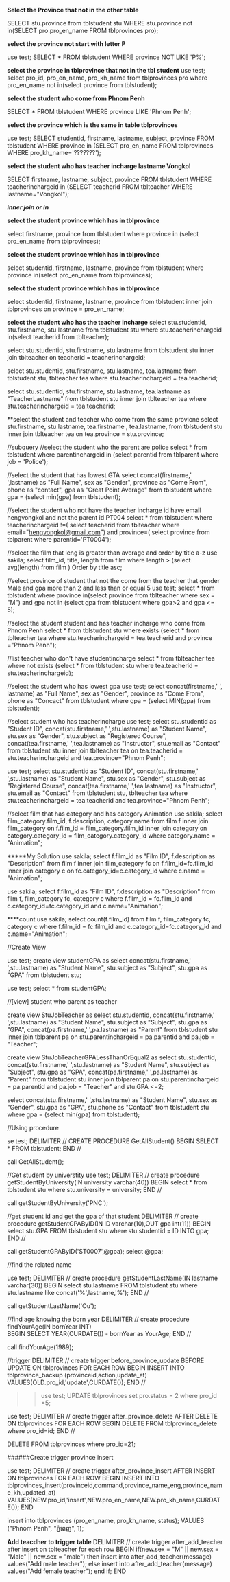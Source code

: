 

**Select the Province that not in the other table**

SELECT stu.province from tblstudent stu WHERE stu.province 
not in(SELECT pro.pro_en_name FROM tblprovinces pro);

**select the province not start with letter P**

use test;
SELECT * FROM tblstudent 
WHERE province NOT LIKE 'P%';



**select the province in tblprovince that not in the tbl student**
use test;
select pro_id, pro_en_name, pro_kh_name 
from tblprovinces pro where pro_en_name 
not in(select province from tblstudent);



**select the student who come from Phnom Penh**

SELECT * FROM tblstudent 
WHERE province LIKE 'Phnom Penh';


**select the province which is the same in table tblprovinces**

use test;
SELECT studentid, firstname, lastname, subject, province 
FROM tblstudent WHERE province in
(SELECT pro_en_name FROM tblprovinces WHERE pro_kh_name='???????');


**select the student who has teacher incharge lastname Vongkol**

SELECT firstname, lastname, subject, province FROM tblstudent 
WHERE teacherinchargeid 
in (SELECT teacherid FROM tblteacher WHERE lastname="Vongkol");



***inner join or in*** 

**select the student province which has in tblprovince**

select firstname, province from tblstudent 
where province 
in (select pro_en_name from tblprovinces);


**select the student province which has in tblprovince**

select studentid, firstname, lastname, province from tblstudent
where province in(select pro_en_name from tblprovinces);

**select the student province which has in tblprovince**

select studentid, firstname, lastname, province from tblstudent
inner join tblprovinces on province = pro_en_name;

**select the student who has the teacher incharge**
select stu.studentid, stu.firstname, stu.lastname from tblstudent stu
where stu.teacherinchargeid in(select teacherid from tblteacher);


select stu.studentid, stu.firstname, stu.lastname from tblstudent stu
inner join tblteacher on teacherid = teacherinchargeid;

select stu.studentid, stu.firstname, stu.lastname, tea.lastname 
from tblstudent stu, tblteacher tea where stu.teacherinchargeid = tea.teacherid;


select stu.studentid, stu.firstname, stu.lastname, tea.lastname as "TeacherLastname"
from tblstudent stu inner join tblteacher tea where stu.teacherinchargeid = tea.teacherid;



**select the student and teacher who come from the same provicne
select stu.firstname, stu.lastname, tea.firstname , tea.lastname, 
from tblstudent stu inner join tblteacher tea on tea.province = stu.province; 



//subquery
//select the student who the parent are police
select * from tblstudent where parentinchargeid in (select parentid from tblparent where job = 'Police');



//select the student that has lowest GTA 
select concat(firstname,' ',lastname) as "Full Name",
sex as "Gender",
province as "Come From",
phone as "contact",
gpa as "Great Point Average"
from tblstudent
where gpa = (select min(gpa) from tblstudent);




//select the student who not have the teacher incharge id have email hengvongkol and not the parent id PT004
select * from tblstudent
where teacherinchargeid !=(
select teacherid from tblteacher 
where email="hengvongkol@gmail.com")
and province=(
select province from tblparent where parentid='PT0004');



//select the film that leng is greater than average and order by title a-z
use sakila;
select film_id, title, length from film 
where length > (select avg(length) from film )
Order by title asc;




//select province of student that not the come from the teacher that gender Male and gpa more than 2 and less than or equal 5
use test;
select * from tblstudent
where province 
in(select province from tblteacher where sex = "M")
and gpa not in (select gpa from tblstudent where gpa>2 and gpa <= 5);



//select the student student and has teacher incharge who come from Phnom Penh
select * from tblstudent stu
where exists (select * from tblteacher tea
where stu.teacherinchargeid = tea.teacherid and province ="Phnom Penh");



//list teacher who don't have studentincharge
select * from tblteacher tea
where not exists (select * from tblstudent stu
where tea.teacherid = stu.teacherinchargeid);


//select the student who has lowest gpa 
use test;
select concat(firstname,' ', lastname) as "Full Name", 
sex as "Gender", 
province as "Come From",
phone as "Concact" from tblstudent
where gpa = (select MIN(gpa) from tblstudent);


//select student who has teacherincharge
use test;
select stu.studentid as "Student ID",
concat(stu.firstname,' ',stu.lastname) as "Student Name",
stu.sex as "Gender",
stu.subject as "Registered Course",
concat(tea.firstname,' ',tea.lastname) as "Instructor",
stu.email as "Contact"
from tblstudent stu
inner join tblteacher tea on
tea.teacherid = stu.teacherinchargeid and tea.province="Phnom Penh";



use test;
select stu.studentid as "Student ID",
concat(stu.firstname,' ',stu.lastname) as "Student Name",
stu.sex as "Gender",
stu.subject as "Registered Course",
concat(tea.firstname,' ',tea.lastname) as "Instructor",
stu.email as "Contact"
from tblstudent stu, tblteacher tea
where stu.teacherinchargeid = tea.teacherid and tea.province="Phnom Penh";


//select film that has category and has category Animation
use sakila;
select film_category.film_id,
f.description, category.name from film f
inner join film_category on
f.film_id = film_category.film_id
inner join category on category.category_id = film_category.category_id 
where category.name = "Animation";


*****My Solution
use sakila;
select f.film_id as "Film ID",
f.description as "Description"
from film f
inner join film_category fc 
on f.film_id=fc.film_id
inner join category c 
on fc.category_id=c.category_id
where c.name = "Animation";


use sakila;
select f.film_id as "Film ID",
f.description as "Description"
from film f, film_category fc, category c
where f.film_id = fc.film_id and c.category_id=fc.category_id
and c.name="Animation";


****count 
use sakila;
select count(f.film_id)
from film f, film_category fc, category c
where f.film_id = fc.film_id and c.category_id=fc.category_id
and c.name="Animation";













//Create View

use test;
create view studentGPA as
select concat(stu.firstname,' ',stu.lastname) as "Student Name",
stu.subject as "Subject",
stu.gpa as "GPA"
from tblstudent stu;


use test;
select * from studentGPA;




//[view] student who parent as teacher

create view StuJobTeacher as
select stu.studentid,
concat(stu.firstname,' ',stu.lastname) as "Student Name",
stu.subject as "Subject",
stu.gpa as "GPA",
concat(pa.firstname,' ',pa.lastname) as "Parent"
from tblstudent stu inner join tblparent pa
on stu.parentinchargeid = pa.parentid and pa.job = "Teacher";


create view StuJobTeacherGPALessThanOrEqual2 as
select stu.studentid,
concat(stu.firstname,' ',stu.lastname) as "Student Name",
stu.subject as "Subject",
stu.gpa as "GPA",
concat(pa.firstname,' ',pa.lastname) as "Parent"
from tblstudent stu inner join tblparent pa
on stu.parentinchargeid = pa.parentid and pa.job = "Teacher" and stu.GPA <=2;


select concat(stu.firstname,' ',stu.lastname) as "Student Name",
stu.sex as "Gender",
stu.gpa as "GPA",
stu.phone as "Contact"
from tblstudent stu where gpa = (select min(gpa) from tblstudent);


//Using procedure

se test;
DELIMITER //
	CREATE PROCEDURE GetAllStudent()
		BEGIN
			SELECT * FROM tblstudent;
		END //

call GetAllStudent();


//Get student by universtity
use test;
DELIMITER //
create procedure getStudentByUniversity(IN university varchar(40))
	BEGIN
		select * from tblstudent stu where stu.university = university;
	END //
	
call getStudentByUniversity('PNC');





//get student id and get the gpa of that student
DELIMITER //
	create procedure getStudentGPAByID(IN ID varchar(10),OUT gpa int(11))
		BEGIN
			select stu.GPA FROM tblstudent stu where stu.studentid = ID INTO gpa;
		END //


call getStudentGPAByID('ST0007',@gpa);
select @gpa;



//find the related name

use test;
DELIMITER //
	create procedure getStudentLastName(IN lastname varchar(30))
		BEGIN
			select stu.lastname FROM tblstudent stu where stu.lastname like concat('%',lastname,'%');
		END //

call getStudentLastName('Ou');

//find age knowing the born year
DELIMITER //
	create procedure findYourAge(IN bornYear INT)	
		BEGIN
			SELECT YEAR(CURDATE()) - bornYear as YourAge;
		END //
		
call findYourAge(1989);

//trigger
DELIMITER //
	create trigger before_province_update
	BEFORE UPDATE ON tblprovinces
	FOR EACH ROW
		BEGIN
			INSERT INTO tblprovince_backup (provinceid,action,update_at)
			VALUES(OLD.pro_id,'update',CURDATE());
		END //


>>use test;
UPDATE tblprovinces set pro.status = 2 where pro_id =5;



use test;
DELIMITER //
	create trigger after_province_delete
	AFTER DELETE ON tblprovinces
	FOR EACH ROW
		BEGIN
			DELETE FROM tblprovince_delete where pro_id=id; 
		END //


DELETE FROM tblprovinces where pro_id=21;




######Create trigger province insert

use test;
DELIMITER //
	create trigger after_province_insert
	AFTER INSERT ON tblprovinces
	FOR EACH ROW
		BEGIN
			INSERT INTO tblprovinces_insert(provinceid,command,province_name_eng,province_name_kh,updated_at)
			VALUES(NEW.pro_id,'insert',NEW.pro_en_name,NEW.pro_kh_name,CURDATE());
		END   
		
insert into tblprovinces (pro_en_name, pro_kh_name, status);
VALUES ("Phnom Penh", "ភ្នំពេញ", 1);


**Add teacdher to trigger table**
DELIMITER //
create trigger after_add_teacher after insert on tblteacher
for each row 
		BEGIN
			if(new.sex = "M" || new.sex = "Male" || new.sex = "male") then 
				insert into after_add_teacher(message) values("Add male teacher");
			else
				insert into after_add_teacher(message) values("Add female teacher");
			end if;
		END

	






















